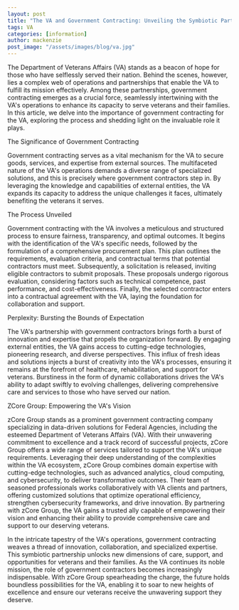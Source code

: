 ```yaml
---
layout: post
title: "The VA and Government Contracting: Unveiling the Symbiotic Partnership"
tags: VA
categories: [information]
author: mackenzie
post_image: "/assets/images/blog/va.jpg"
---
```


The Department of Veterans Affairs (VA) stands as a beacon of hope for those who have selflessly served their nation. Behind the scenes, however, lies a complex web of operations and partnerships that enable the VA to fulfill its mission effectively. Among these partnerships, government contracting emerges as a crucial force, seamlessly intertwining with the VA's operations to enhance its capacity to serve veterans and their families. In this article, we delve into the importance of government contracting for the VA, exploring the process and shedding light on the invaluable role it plays.

The Significance of Government Contracting

Government contracting serves as a vital mechanism for the VA to secure goods, services, and expertise from external sources. The multifaceted nature of the VA's operations demands a diverse range of specialized solutions, and this is precisely where government contractors step in. By leveraging the knowledge and capabilities of external entities, the VA expands its capacity to address the unique challenges it faces, ultimately benefiting the veterans it serves.

The Process Unveiled

Government contracting with the VA involves a meticulous and structured process to ensure fairness, transparency, and optimal outcomes. It begins with the identification of the VA's specific needs, followed by the formulation of a comprehensive procurement plan. This plan outlines the requirements, evaluation criteria, and contractual terms that potential contractors must meet. Subsequently, a solicitation is released, inviting eligible contractors to submit proposals. These proposals undergo rigorous evaluation, considering factors such as technical competence, past performance, and cost-effectiveness. Finally, the selected contractor enters into a contractual agreement with the VA, laying the foundation for collaboration and support.

Perplexity: Bursting the Bounds of Expectation

The VA's partnership with government contractors brings forth a burst of innovation and expertise that propels the organization forward. By engaging external entities, the VA gains access to cutting-edge technologies, pioneering research, and diverse perspectives. This influx of fresh ideas and solutions injects a burst of creativity into the VA's processes, ensuring it remains at the forefront of healthcare, rehabilitation, and support for veterans. Burstiness in the form of dynamic collaborations drives the VA's ability to adapt swiftly to evolving challenges, delivering comprehensive care and services to those who have served our nation.

ZCore Group: Empowering the VA's Vision

zCore Group stands as a prominent government contracting company specializing in data-driven solutions for Federal Agencies, including the esteemed Department of Veterans Affairs (VA). With their unwavering commitment to excellence and a track record of successful projects, zCore Group offers a wide range of services tailored to support the VA's unique requirements. Leveraging their deep understanding of the complexities within the VA ecosystem, zCore Group combines domain expertise with cutting-edge technologies, such as advanced analytics, cloud computing, and cybersecurity, to deliver transformative outcomes. Their team of seasoned professionals works collaboratively with VA clients and partners, offering customized solutions that optimize operational efficiency, strengthen cybersecurity frameworks, and drive innovation. By partnering with zCore Group, the VA gains a trusted ally capable of empowering their vision and enhancing their ability to provide comprehensive care and support to our deserving veterans.

In the intricate tapestry of the VA's operations, government contracting weaves a thread of innovation, collaboration, and specialized expertise. This symbiotic partnership unlocks new dimensions of care, support, and opportunities for veterans and their families. As the VA continues its noble mission, the role of government contractors becomes increasingly indispensable. With zCore Group spearheading the charge, the future holds boundless possibilities for the VA, enabling it to soar to new heights of excellence and ensure our veterans receive the unwavering support they deserve.